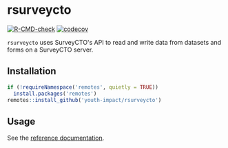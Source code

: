 # rsurveycto

[![R-CMD-check](https://github.com/youth-impact/rsurveycto/workflows/R-CMD-check/badge.svg)](https://github.com/youth-impact/rsurveycto/actions)
[![codecov](https://codecov.io/gh/youth-impact/rsurveycto/branch/main/graph/badge.svg)](https://codecov.io/gh/youth-impact/rsurveycto)

`rsurveycto` uses SurveyCTO's API to read and write data from datasets and forms on a SurveyCTO server.

## Installation

```r
if (!requireNamespace('remotes', quietly = TRUE))
  install.packages('remotes')
remotes::install_github('youth-impact/rsurveycto')
```

## Usage

See the [reference documentation](https://youth-impact.github.io/rsurveycto/reference/index.html).
